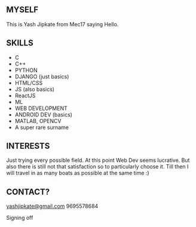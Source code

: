 ## MYSELF
This is Yash Jipkate from Mec17 saying Hello. 

## SKILLS
* C
* C++
* PYTHON
* DJANGO (just basics)
* HTML/CSS
* JS (also basics)
* ReactJS
* ML
* WEB DEVELOPMENT
* ANDROID DEV (basics)
* MATLAB, OPENCV
* A super rare surname

## INTERESTS
Just trying every possible field. At this point Web Dev seems lucrative. But also there is still not that satisfaction so to particularly choose it. Till then I will travel in as many boats as possible at the same time :)

## CONTACT?
yashjipkate@gmail.com
9695578684

Signing off
